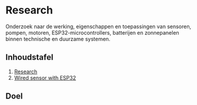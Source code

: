 # Research

Onderzoek naar de werking, eigenschappen en toepassingen van sensoren, pompen, motoren, ESP32-microcontrollers, batterijen en zonnepanelen binnen technische en duurzame systemen.

## Inhoudstafel

1. [Research](#Research)
2. [Wired sensor with ESP32](#)

## Doel

## 
